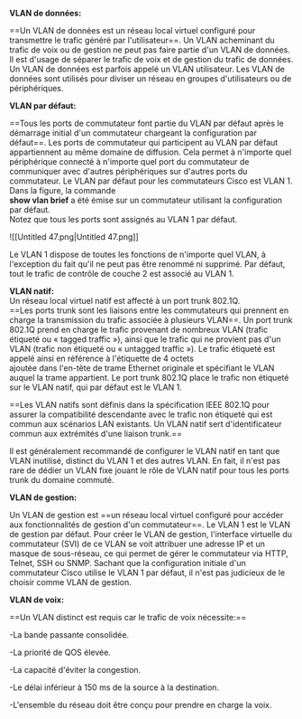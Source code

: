   

**VLAN de données:**

==Un VLAN de données est un réseau local virtuel configuré pour transmettre le trafic généré par l'utilisateur==. Un VLAN acheminant du trafic de voix ou de gestion ne peut pas faire partie d'un VLAN de données. Il est d'usage de séparer le trafic de voix et de gestion du trafic de données. Un VLAN de données est parfois appelé un VLAN utilisateur. Les VLAN de données sont utilisés pour diviser un réseau en groupes d'utilisateurs ou de périphériques.

**VLAN par défaut:**

==Tous les ports de commutateur font partie du VLAN par défaut après le démarrage initial d'un commutateur chargeant la configuration par défaut==. Les ports de commutateur qui participent au VLAN par défaut appartiennent au même domaine de diffusion. Cela permet à n'importe quel périphérique connecté à n'importe quel port du commutateur de communiquer avec d'autres périphériques sur d'autres ports du commutateur. Le VLAN par défaut pour les commutateurs Cisco est VLAN 1.  
Dans la figure, la commande  
**show vlan brief** a été émise sur un commutateur utilisant la configuration par défaut.  
Notez que tous les ports sont assignés au VLAN 1 par défaut.  
  

![[Untitled 47.png|Untitled 47.png]]

Le VLAN 1 dispose de toutes les fonctions de n'importe quel VLAN, à l'exception du fait qu'il ne peut pas être renommé ni supprimé. Par défaut, tout le trafic de contrôle de couche 2 est associé au VLAN 1.

**VLAN natif:**  
Un réseau local virtuel natif est affecté à un port trunk 802.1Q.  
==Les ports trunk sont les liaisons entre les commutateurs qui prennent en charge la transmission du trafic associée à plusieurs VLAN==. Un port trunk 802.1Q prend en charge le trafic provenant de nombreux VLAN (trafic étiqueté ou « tagged traffic »), ainsi que le trafic qui ne provient pas d'un VLAN (trafic non étiqueté ou « untagged traffic »). Le trafic étiqueté est appelé ainsi en référence à l'étiquette de 4 octets  
ajoutée dans l'en-tête de trame Ethernet originale et spécifiant le VLAN auquel la trame appartient. Le port trunk 802.1Q place le trafic non étiqueté sur le VLAN natif, qui par défaut est le VLAN 1.  

==Les VLAN natifs sont définis dans la spécification IEEE 802.1Q pour assurer la compatibilité descendante avec le trafic non étiqueté qui est commun aux scénarios LAN existants. Un VLAN natif sert d'identificateur commun aux extrémités d'une liaison trunk.==

Il est généralement recommandé de configurer le VLAN natif en tant que VLAN inutilisé, distinct du VLAN 1 et des autres VLAN. En fait, il n'est pas rare de dédier un VLAN fixe jouant le rôle de VLAN natif pour tous les ports trunk du domaine commuté.

**VLAN de gestion:**

Un VLAN de gestion est ==un réseau local virtuel configuré pour accéder aux fonctionnalités de gestion d'un commutateur==. Le VLAN 1 est le VLAN de gestion par défaut. Pour créer le VLAN de gestion, l'interface virtuelle du commutateur (SVI) de ce VLAN se voit attribuer une adresse IP et un masque de sous-réseau, ce qui permet de gérer le commutateur via HTTP, Telnet, SSH ou SNMP. Sachant que la configuration initiale d'un commutateur Cisco utilise le VLAN 1 par défaut, il n'est pas judicieux de le choisir comme VLAN de gestion.

**VLAN de voix:**

==Un VLAN distinct est requis car le trafic de voix nécessite:==

-La bande passante consolidée.

-La priorité de QOS élevée.

-La capacité d'éviter la congestion.

-Le délai inférieur à 150 ms de la source à la destination.

-L'ensemble du réseau doit être conçu pour prendre en charge la voix.